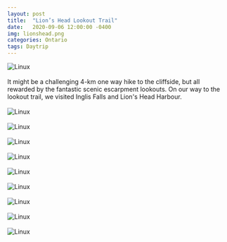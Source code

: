 ```yaml
---
layout: post
title:  "Lion’s Head Lookout Trail"
date:   2020-09-06 12:00:00 -0400
img: lionshead.png
categories: Ontario
tags: Daytrip
---
```


![Linux]({{site.baseurl}}/images/lionshead.png)
<br>
<br>
It might be a challenging 4-km one way hike to the cliffside, but all rewarded by the fantastic scenic escarpment lookouts. On our way to the lookout trail, we visited Inglis Falls and Lion's Head Harbour. 
<br>
<br>
![Linux]({{site.baseurl}}/images/lionshead1.jpg)
<br>
<br>
![Linux]({{site.baseurl}}/images/lionshead2.jpg)
<br>
<br>
![Linux]({{site.baseurl}}/images/lionshead3.jpg)
<br>
<br>
![Linux]({{site.baseurl}}/images/lionshead4.jpg)
<br>
<br>
![Linux]({{site.baseurl}}/images/lionshead5.jpg)
<br>
<br>
![Linux]({{site.baseurl}}/images/lionshead6.jpg)
<br>
<br>
![Linux]({{site.baseurl}}/images/lionshead7.jpg)
<br>
<br>
![Linux]({{site.baseurl}}/images/lionshead8.jpg)
<br>
<br>
![Linux]({{site.baseurl}}/images/lionshead9.jpg)
<br>
<br>

